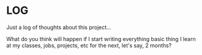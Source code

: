 # LOG
Just a log of thoughts about this project...

What do you think will happen if I start writing everything basic thing I learn at my classes, jobs, projects, etc for the next, let's say, 2 months?

